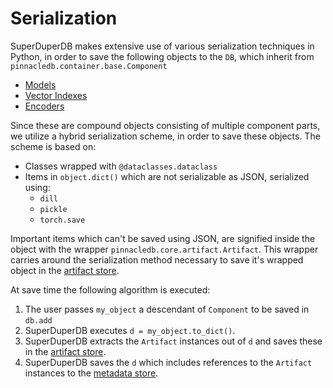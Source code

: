# Serialization

SuperDuperDB makes extensive use of various serialization techniques in Python, 
in order to save the following objects to the `DB`, which inherit
from `pinnacledb.container.base.Component`

- [Models](models)
- [Vector Indexes](/docs/docs/usage/vector_index)
- [Encoders](encoders)

Since these are compound objects consisting of multiple component parts, we utilize a hybrid 
serialization scheme, in order to save these objects. The scheme is based on:

- Classes wrapped with `@dataclasses.dataclass`
- Items in `object.dict()` which are not serializable as JSON, serialized using:
  - `dill`
  - `pickle`
  - `torch.save`

Important items which can't be saved using JSON, are signified inside the object
with the wrapper `pinnacledb.core.artifact.Artifact`. This wrapper carries
around the serialization method necessary to save it's wrapped object in the 
[artifact store](/docs/docs/usage/db#artifact-store).

At save time the following algorithm is executed:

1. The user passes `my_object` a descendant of `Component` to be saved in `db.add`
2. SuperDuperDB executes `d = my_object.to_dict()`.
3. SuperDuperDB extracts the `Artifact` instances out of `d` and saves these
   in the [artifact store](/docs/docs/usage/db#artifact-store).
4. SuperDuperDB saves the `d` which includes references to the `Artifact` instances
   to the [metadata store](/docs/docs/usage/db#metadata-store).

